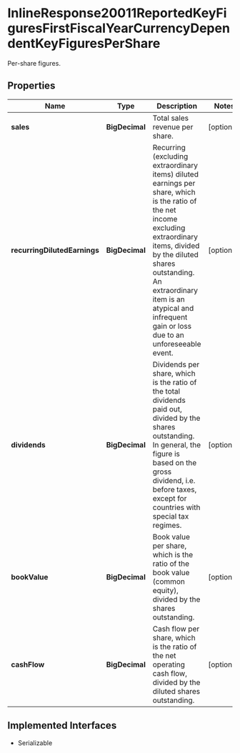 

# InlineResponse20011ReportedKeyFiguresFirstFiscalYearCurrencyDependentKeyFiguresPerShare

Per-share figures.

## Properties

Name | Type | Description | Notes
------------ | ------------- | ------------- | -------------
**sales** | **BigDecimal** | Total sales revenue per share. |  [optional]
**recurringDilutedEarnings** | **BigDecimal** | Recurring (excluding extraordinary items) diluted earnings per share, which is the ratio of the net income excluding extraordinary items, divided by the diluted shares outstanding. An extraordinary item is an atypical and infrequent gain or loss due to an unforeseeable event. |  [optional]
**dividends** | **BigDecimal** | Dividends per share, which is the ratio of the total dividends paid out, divided by the shares outstanding. In general, the figure is based on the gross dividend, i.e. before taxes, except for countries with special tax regimes. |  [optional]
**bookValue** | **BigDecimal** | Book value per share, which is the ratio of the book value (common equity), divided by the shares outstanding. |  [optional]
**cashFlow** | **BigDecimal** | Cash flow per share, which is the ratio of the net operating cash flow, divided by the diluted shares outstanding. |  [optional]


## Implemented Interfaces

* Serializable


